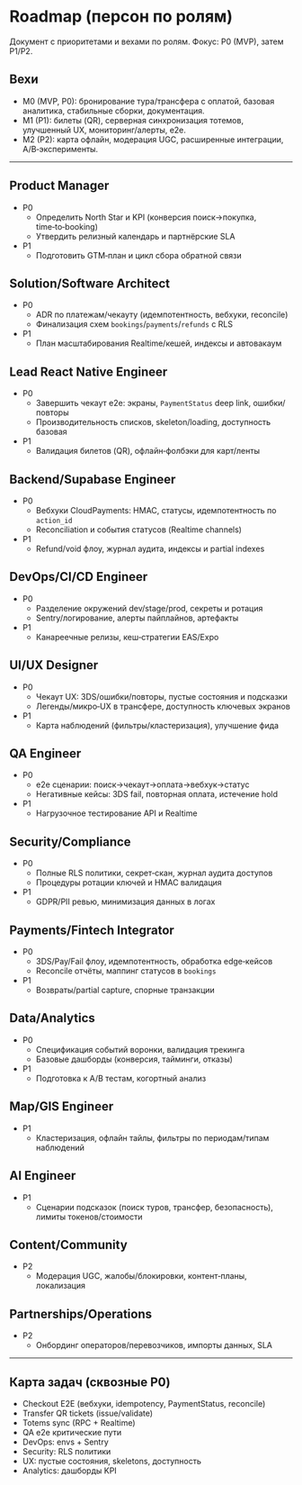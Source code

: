 # Roadmap (персон по ролям)

Документ с приоритетами и вехами по ролям. Фокус: P0 (MVP), затем P1/P2.

## Вехи
- M0 (MVP, P0): бронирование тура/трансфера с оплатой, базовая аналитика, стабильные сборки, документация.
- M1 (P1): билеты (QR), серверная синхронизация тотемов, улучшенный UX, мониторинг/алерты, e2e.
- M2 (P2): карта офлайн, модерация UGC, расширенные интеграции, A/B‑эксперименты.

---

## Product Manager
- P0
  - Определить North Star и KPI (конверсия поиск→покупка, time‑to‑booking)
  - Утвердить релизный календарь и партнёрские SLA
- P1
  - Подготовить GTM‑план и цикл сбора обратной связи

## Solution/Software Architect
- P0
  - ADR по платежам/чекауту (идемпотентность, вебхуки, reconcile)
  - Финализация схем `bookings`/`payments`/`refunds` с RLS
- P1
  - План масштабирования Realtime/кешей, индексы и автовакаум

## Lead React Native Engineer
- P0
  - Завершить чекаут e2e: экраны, `PaymentStatus` deep link, ошибки/повторы
  - Производительность списков, skeleton/loading, доступность базовая
- P1
  - Валидация билетов (QR), офлайн‑фолбэки для карт/ленты

## Backend/Supabase Engineer
- P0
  - Вебхуки CloudPayments: HMAC, статусы, идемпотентность по `action_id`
  - Reconciliation и события статусов (Realtime channels)
- P1
  - Refund/void флоу, журнал аудита, индексы и partial indexes

## DevOps/CI/CD Engineer
- P0
  - Разделение окружений dev/stage/prod, секреты и ротация
  - Sentry/логирование, алерты пайплайнов, артефакты
- P1
  - Канареечные релизы, кеш‑стратегии EAS/Expo

## UI/UX Designer
- P0
  - Чекаут UX: 3DS/ошибки/повторы, пустые состояния и подсказки
  - Легенды/микро‑UX в трансфере, доступность ключевых экранов
- P1
  - Карта наблюдений (фильтры/кластеризация), улучшение фида

## QA Engineer
- P0
  - e2e сценарии: поиск→чекаут→оплата→вебхук→статус
  - Негативные кейсы: 3DS fail, повторная оплата, истечение hold
- P1
  - Нагрузочное тестирование API и Realtime

## Security/Compliance
- P0
  - Полные RLS политики, секрет‑скан, журнал аудита доступов
  - Процедуры ротации ключей и HMAC валидация
- P1
  - GDPR/PII ревью, минимизация данных в логах

## Payments/Fintech Integrator
- P0
  - 3DS/Pay/Fail флоу, идемпотентность, обработка edge‑кейсов
  - Reconcile отчёты, маппинг статусов в `bookings`
- P1
  - Возвраты/partial capture, спорные транзакции

## Data/Analytics
- P0
  - Спецификация событий воронки, валидация трекинга
  - Базовые дашборды (конверсия, тайминги, отказы)
- P1
  - Подготовка к A/B тестам, когортный анализ

## Map/GIS Engineer
- P1
  - Кластеризация, офлайн тайлы, фильтры по периодам/типам наблюдений

## AI Engineer
- P1
  - Сценарии подсказок (поиск туров, трансфер, безопасность), лимиты токенов/стоимости

## Content/Community
- P2
  - Модерация UGC, жалобы/блокировки, контент‑планы, локализация

## Partnerships/Operations
- P2
  - Онбординг операторов/перевозчиков, импорты данных, SLA

---

## Карта задач (сквозные P0)
- Checkout E2E (вебхуки, idempotency, PaymentStatus, reconcile)
- Transfer QR tickets (issue/validate)
- Totems sync (RPC + Realtime)
- QA e2e критические пути
- DevOps: envs + Sentry
- Security: RLS политики
- UX: пустые состояния, skeletons, доступность
- Analytics: дашборды KPI